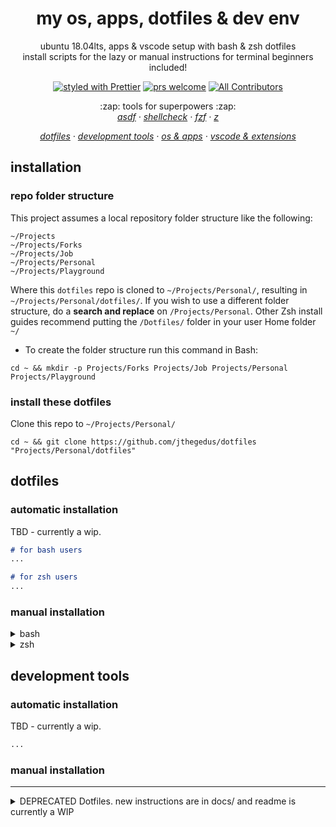 <h1 align="center">my os, apps, dotfiles & dev env</h1>

<p align="center">ubuntu 18.04lts, apps & vscode setup with bash & zsh dotfiles<br/>install scripts for the lazy or manual instructions for terminal beginners included!</p>

<!-- badges -->

<p align="center">
  <a href="https://github.com/prettier/prettier"><img alt="styled with Prettier" src="https://img.shields.io/badge/code_style-prettier-ff69b4.svg?style=flat" /></a>
  <a href="http://makeapullrequest.com"><img alt="prs welcome" src="https://img.shields.io/badge/PRs-welcome-brightgreen.svg?style=flat" /></a>
  <a href="contribs"><img alt="All Contributors" src="https://img.shields.io/badge/all_contributors-1-orange.svg?style=flat" /></a>
</p>

<!-- some tools used -->

<p align="center">
    :zap: tools for superpowers :zap:<br/>
    <em>
      <a href="https://github.com/asdf-vm/asdf">asdf</a>
      · <a href="https://github.com/koalaman/shellcheck">shellcheck</a>
      · <a href="https://github.com/junegunn/fzf">fzf</a>
      · <a href="https://github.com/rupa/z">z</a>
    </em>
</p>

<!-- toc -->

<p align="center">
    <em>
    <a href="#dotfiles">dotfiles</a>
    · <a href="#dev_tools">development tools</a>
    · <a href="./docs/ubuntu-1804.md">os & apps</a>
    · <a href="./docs/vscode.md">vscode & extensions</a>
    </em>
</p>

<h2 id="installation">installation</h2>

<h3 id="repo_folder_structure">repo folder structure</h3>

This project assumes a local repository folder structure like the following:

```
~/Projects
~/Projects/Forks
~/Projects/Job
~/Projects/Personal
~/Projects/Playground
```

Where this `dotfiles` repo is cloned to `~/Projects/Personal/`, resulting in `~/Projects/Personal/dotfiles/`. If you wish to use a different folder structure, do a **search and replace** on `/Projects/Personal`. Other Zsh install guides recommend putting the `/Dotfiles/` folder in your user Home folder `~/`

* To create the folder structure run this command in Bash:

```shell
cd ~ && mkdir -p Projects/Forks Projects/Job Projects/Personal Projects/Playground

```
<h3 id="install_dotfiles">install these dotfiles</h3>

Clone this repo to `~/Projects/Personal/`

```shell
cd ~ && git clone https://github.com/jthegedus/dotfiles "Projects/Personal/dotfiles"
```

<h2 id="dotfiles">dotfiles</h2>

<h3 id="dotfiles_automatic">automatic installation</h3>

TBD - currently a wip.

```markdown
# for bash users
...

# for zsh users
...
```

<h3 id="dotfiles_manual">manual installation</h3>

<details>
<summary>bash</summary>

* backup existing `.bashrc`
    ```shell
    mv ~/.bashrc ~/.bashrc.orig
    ```

* add a default `.bashrc` to extend by symlinking between `~/.default_bashrc` and `/bash/.default_bashrc`
    ```shell
    ln -sv ~/Projects/Personal/dotfiles/bash/.default_bashrc ~/.default_bashrc
    ```

* add symlink between `~/.bashrc` and `/bash/.bashrc`:

    ```shell
    ln -sv ~/Projects/Personal/dotfiles/bash/.bashrc ~/.bashrc
    ```

</details>

<details>
<summary>zsh</summary>

* backup existing `.zshrc`
    ```shell
    mv ~/.zshrc ~/.zshrc.orig
    ```

* Add symlink between `~/.zshrc` and `/tilde/.zshrc`:

    ```shell
    ln -sv ~/Projects/Personal/dotfiles/tilde/.zshrc ~/.zshrc
    ```

</details>

<h2 id="dev_tools">development tools</h2>

<h3 id="dev_tools_automatic">automatic installation</h3>

TBD - currently a wip.

```markdown
...
```

<h3 id="dev_tools_manual">manual installation</h3>

---

<details>
<summary>DEPRECATED Dotfiles. new instructions are in docs/ and readme is currently a WIP</summary>

A collection of dotfiles and scripts for customizing Unix Terminal and Bash on Windows to my liking (use [zsh](http://www.zsh.org) with [oh-my-zsh](https://github.com/robbyrussell/oh-my-zsh) ;) ).

This README is intended for first time Zsh users and so I tried to be as verbose as possible with the instructions. Also Bash on Windows with Zsh is not very well documented, the articles I could find on Google did not outline the entire process. Again, I tried to be as verbose as possible.

Credit where credit is due:

* It was this Zsh theme that inspired me to try Zsh <https://github.com/denysdovhan/spaceship-zsh-theme>
* Of course <https://github.com/robbyrussell/oh-my-zsh>
* The [Hyper terminal app](https://hyper.is) fixes many of the issues encountered with using Bash on Windows
* [Awesome Hyper](https://github.com/bnb/awesome-hyper)
* The power of [z](https://github.com/rupa/z/) makes you feel like a true terminal super user, thanks [Wes Bos](https://twitter.com/@wesbos)
* Some dotfiles resources:
  * <https://dotfiles.github.io>
  * <https://github.com/webpro/awesome-dotfiles>
  * <https://github.com/denysdovhan/dotfiles>

## Contents

* [Repo Structure](#your-repo-structure)
* [Bash on Unix Setup](#bash-on-unix-setup)
  * [Terminal App Theming](#terminal-app-styling)
* [Bash on Windows Setup](#bash-on-windows-setup)
  * [Windows Terminal Theming](#styling-your-terminal-not-prompt)
* [To do](#to-do)

## Your Repo Structure

This project assumes a local repository folder structure like the following:

```
~/Projects
~/Projects/Forks
~/Projects/Job
~/Projects/Personal
~/Projects/Playground
```

Where this `dotfiles` repo is cloned to `~/Projects/Personal/`, resulting in `~/Projects/Personal/dotfiles/`. If you wish to use a different folder structure, do a **search and replace** on `/Projects/Personal`. Other Zsh install guides recommend putting the `/Dotfiles/` folder in your user Home folder `~/`

* To create the folder structure run this command in Bash:

```shell
cd ~ && mkdir -p Projects/Forks Projects/Job Projects/Personal Projects/Playground
```

## This Repo's Structure

* /scripts: useful scripts used in the setup process
* /tilde: files that symlinked to user Home ~/
* /windows: files specific to the windows installation instructions. Used in /mnt/c/Users/<username>/ folder on Bash on Windows.
* /zsh: the zsh $custom folder. Holds aliases etc for zsh

## ZSH on Unix Setup

**Tested on Ubuntu 16.04** (no MacOS testing performed)

* Install required applications: Git and Curl

```shell
sudo apt-get install git curl
```

* Install ZSH:

```shell
sudo apt-get update && sudo apt-get upgrade && sudo apt-get install zsh
```

* Make ZSH the default shell (**you must logout or restart for this to take effect**)

```shell
chsh -s $(which zsh)
```

* Install oh-my-zsh:

```shell
sh -c "$(curl -fsSL https://raw.githubusercontent.com/robbyrussell/oh-my-zsh/master/tools/install.sh)"
```

* Add Zgen for zsh plugin management:

```shell
git clone https://github.com/tarjoilija/zgen.git "${HOME}/.zgen"
```

* Add [z](https://github.com/rupa/z) for Terminal navigation. It's a supercharged `cd`! Video \#10 in [this series](https://commandlinepoweruser.com) by [Wes Bos](https://twitter.com/@wesbos) covers the power of `z` pretty well.

```shell
wget https://raw.githubusercontent.com/rupa/z/master/z.sh
```

* Backup existing .zshrc

```shell
mv ~/.zshrc ~/.zshrc.orig
```

* Clone this repo to `~/Projects/Personal/`

```shell
cd ~ && git clone https://github.com/jthegedus/dotfiles "Projects/Personal/dotfiles"
```

* Add symlink between `~/.zshrc` and `/tilde/.zshrc`:

```shell
ln -sv ~/Projects/Personal/dotfiles/tilde/.zshrc ~/.zshrc
```

* Close and re-open your Terminal app to initiate the ZSH plugins installation.

### Terminal App Styling

Now that our prompt is configured, let's style our Terminal application too!

* Create the Terminal profile with the Atom One-Dark theme from `/scripts/one-dark.sh`: run

```shell
bash ./Projects/Personal/dotfiles/scripts/one-dark.sh
```

* Open the Terminal app preferences through `Edit -> preferences` and navigate to the `Profiles` tab. From the `Profile used when launching a new terminal` drop-down, select the `One Dark` profile.
* Close and re-open your Terminal app to see the new theme!

## ZSH on Bash on Windows Setup

**Tested on Windows 10 Insider Preview Version 1703 - Build 15063.11**

**Warning - 01/04/2017** I've experienced issues with Bash on Windows when using [yarn](https://github.com/yarnpkg/yarn). The following instructions were tested on a _Slow Ring_ installation of the Windows Insider build as of this warning's date. The _Windows 10 Creators Update_ should have fixed these issues. The specific issue related to connecting to Webpack Development Servers in the system default browser when started in Bash on Windows.

* Open Bash on Windows (this guide assumes you have this installed, if not follow this [Microsoft guide](https://msdn.microsoft.com/en-au/commandline/wsl/install_guide))
* Install ZSH:

```shell
sudo apt-get update && sudo apt-get upgrade && sudo apt-get install zsh
```

* Add the following to the top of `.bashrc` to launch ZSH on start of the Bash on Windows app. Edit this using `nano .bashrc` in Bash on Windows.

```shell
# Switch to ZSH shell
if test -t 1; then
  exec zsh
fi
```

* Assuming the folder structure outlined [here](#your-repo-structure) is present in your Windows user folder, add a symlink for the Ubuntu user-space `Projects` directories and the Windows `Projects` directories

  **NB**: This creates the `Projects` folder in the Ubuntu user-space.

```shell
ln -sv /mnt/c/Users/<username>/Projects ~/Projects
```

Check the above with `ls -la`. Symlinks are render as the local folder/file name followed by `->` and then the linked directory/file path.

    Eg: ``Projects -> /mnt/c/Users/<username>/Projects``

* Install oh-my-zsh:

```shell
sh -c "$(curl -fsSL https://raw.githubusercontent.com/robbyrussell/oh-my-zsh/master/tools/install.sh)"
```

* Add Zgen for zsh plugin management:

```shell
git clone https://github.com/tarjoilija/zgen.git "${HOME}/.zgen"
```

* Add [z](https://github.com/rupa/z) for Terminal navigation. It's a supercharged `cd`! Video \#10 in [this series](https://commandlinepoweruser.com) by [Wes Bos](https://twitter.com/@wesbos) covers the power of `z` pretty well.

```shell
wget https://raw.githubusercontent.com/rupa/z/master/z.sh
```

* Backup existing .zshrc

```shell
mv ~/.zshrc ~/.zshrc.orig
```

* Clone this repo to `~/Projects/Personal/`

```shell
git clone https://github.com/jthegedus/dotfiles.git "~/Projects/Personal"
```

* Add symlink between `~/.zshrc` and `/home/<username>/Projects/Personal/dotfiles/tilde/.zshrc`:

```shell
ln -sv ~/Projects/Personal/dotfiles/tilde/.zshrc ~/.zshrc
```

Check this is a symlink with `ls -la`.

EG: `.zshrc -> /home/<username>/Projects/Personal/dotfiles/tilde/.zshrc`

* Apply new `.zshrc` and install plugins (as specified in `.zshrc`)

```shell
source ~/.zshrc
```

NB: Bash on Windows has trouble rendering some of the special characters used by this Zsh theme. Follow the instructions below to fix this and have additional Terminal superpowers!

### Styling your Terminal (Not prompt)

Zsh themes modify your **prompt**, but we would like to have a nice Terminal application theme. Since Bash on Windows does not have a very powerfull theme/preference manager we will have to use an alternative application to achieve complete terminal zen.

* Ditch the Bash on Windows Terminal application.
* Download and install [hyper](https://hyper.is) (The GitHub repo here: [Hyper Terminal](https://github.com/zeit/hyper)). Hyper is a cross platform Terminal application that can run any shell.
* Backup existing `.hyper.js` config file.

```shell
mv /mnt/c/Users/<username>/.hyper.js /mnt/c/Users/<username>/.hyper.js.orig
```

* Copy the new `.hyper.js` config file

```shell
cp ~/Projects/Personal/dotfiles/windows/.hyper.js /mnt/c/Users/<username>/.hyper.js
```

* Next, since Hyper is built on [Electron](https://electron.atom.io/) it requires [NodeJS](https://nodejs.org/) to be installed as the packages are managed by npm.
* Launch Hyper and all the plugins will be installed and loaded automatically (Windows notifications may go crazy for a while)

NB: To add plugins or modify the theme in Hyper Terminal modify the `.hyper.js` file plugins section. You can find the Awesome collection at <https://github.com/bnb/awesome-hyper>

</details>